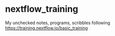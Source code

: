 # nextflow_training
My unchecked notes, programs, scribbles following https://training.nextflow.io/basic_training
